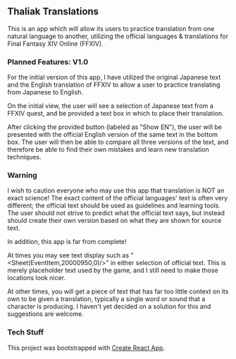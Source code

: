 ## Thaliak Translations

This is an app which will allow its users to practice translation from one natural language to another, utilizing the official languages & translations for Final Fantasy XIV Online (FFXIV).

### Planned Features: V1.0

For the initial version of this app, I have utilized the original Japanese text and the English translation of FFXIV to allow a user to practice translating from Japanese to English.

On the initial view, the user will see a selection of Japanese text from a FFXIV quest, and be provided a text box in which to place their translation.

After clicking the provided button (labeled as "Show EN"), the user will be presented with the official English version of the same text in the bottom box. The user will then be able to compare all three versions of the text, and therefore be able to find their own mistakes and learn new translation techniques.

### Warning

I wish to caution everyone who may use this app that translation is NOT an exact science! The exact content of the official languages' text is often very different; the official text should be used as guidelines and learning tools. The user should not strive to predict what the official text says, but instead should create their own version based on what they are shown for source text.

In addition, this app is far from complete!

At times you may see text display such as "<Sheet(EventItem,20000950,0)/>" in either selection of official text. This is merely placeholder text used by the game, and I still need to make those locations look nicer.

At other times, you will get a piece of text that has far too little context on its own to be given a translation, typically a single word or sound that a character is producing. I haven't yet decided on a solution for this and suggestions are welcome.

### Tech Stuff

This project was bootstrapped with [Create React App](https://github.com/facebook/create-react-app).